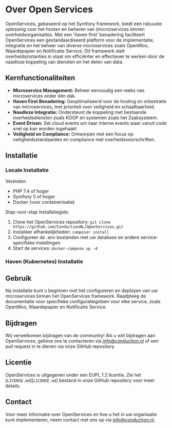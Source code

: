 # Over Open Services

OpenServices, gebaseerd op het Symfony framework, biedt een robuuste oplossing voor het hosten en beheren van (micro)services binnen overheidsorganisaties. Met een 'haven first' benadering faciliteert OpenServices een gestandaardiseerd platform voor de implementatie, integratie en het beheer van diverse microservices zoals OpenWoo, Waardepapier en Notificatie Service. Dit framework stelt overheidsinstanties in staat om efficiënter en effectiever te werken door de naadloze koppeling van diensten en het delen van data.

## Kernfunctionaliteiten

- **Microservice Management:** Beheer eenvoudig een reeks van microservices onder één dak.
- **Haven First Benadering:** Geoptimaliseerd voor de hosting en orkestratie van microservices, met prioriteit voor veiligheid en schaalbaarheid.
- **Naadloze Integratie:** Ondersteunt de koppeling met bestaande overheidsdiensten zoals KOOP en systemen zoals het Zaaksysteem.
- **Event Driven:** Set cloud events om naar interne events waar vanuit code snel op kan worden ingehaakt
- **Veiligheid en Compliance:** Ontworpen met een focus op veiligheidsstandaarden en compliance met overheidsvoorschriften.

## Installatie

### Locale Installatie
Vereisten:
- PHP 7.4 of hoger
- Symfony 5 of hoger
- Docker (voor containerisatie)

Stap-voor-stap installatiegids:
1. Clone het OpenServices repository: `git clone https://github.com/ConductionNL/OpenServices.git`
2. Installeer afhankelijkheden: `composer install`
3. Configureer de .env bestanden met uw database en andere service-specifieke instellingen.
4. Start de services: `docker-compose up -d`

### Haven (Kubernetes) Installatie

## Gebruik

Na installatie kunt u beginnen met het configureren en deployen van uw microservices binnen het OpenServices framework. Raadpleeg de documentatie voor specifieke configuratiegidsen voor elke service, zoals OpenWoo, Waardepapier en Notificatie Service.

## Bijdragen

Wij verwelkomen bijdragen van de community! Als u wilt bijdragen aan OpenServices, gelieve ons te contacteren via info@conduction.nl of een pull request in te dienen via onze GitHub repository.

## Licentie

OpenServices is uitgegeven onder een EUPL 1.2 licentie. Zie het (`LICENSE.md`)[`LICENSE.md`] bestand in onze GitHub repository voor meer details.

## Contact

Voor meer informatie over OpenServices en hoe u het in uw organisatie kunt implementeren, neem contact met ons op via info@conduction.nl.